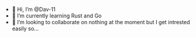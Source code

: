 - 👋 Hi, I’m @Dav-11 
- 🌱 I’m currently learning Rust and Go
- 💞️ I’m looking to collaborate on nothing at the moment but I get intrested easily so...

<!---- 👀 I’m interested in --->
<!---
Dav-11/Dav-11 is a ✨ special ✨ repository because its `README.md` (this file) appears on your GitHub profile.
You can click the Preview link to take a look at your changes.
--->
